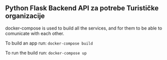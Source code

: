 ## Python Flask Backend API za potrebe Turističke organizacije

docker-compose is used to build all the services, and for them to be able to comunicate with each other. 

To build an app run: `docker-compose build`

To run the build run: `docker-compose up`

